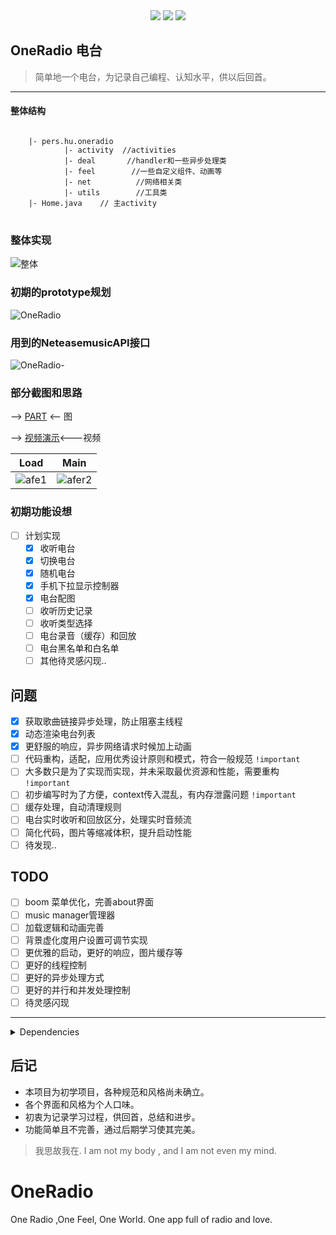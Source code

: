 <div align="center">
    <img src="https://img.shields.io/github/license/GentlemanHu/OneRadio">
    <img src="https://img.shields.io/github/stars/GentlemanHu/OneRadio">
    <img src="https://img.shields.io/github/forks/GentlemanHu/OneRadio">
</div>


## OneRadio 电台
> 简单地一个电台，为记录自己编程、认知水平，供以后回首。
---
#### 整体结构

<pre>
<code class="java">
    |- pers.hu.oneradio
            |- activity  //activities
            |- deal       //handler和一些异步处理类
            |- feel        //一些自定义组件、动画等
            |- net          //网络相关类
            |- utils        //工具类
    |- Home.java    // 主activity
</code>
</pre>
### 整体实现

![整体](https://cdn.jsdelivr.net/gh/gentlemanhu/public-store/images/20200820143812.png)

### 初期的prototype规划

![OneRadio](https://cdn.jsdelivr.net/gh/gentlemanhu/public-store/images/20200820143902.png)

### 用到的NeteasemusicAPI接口

![OneRadio-](https://cdn.jsdelivr.net/gh/gentlemanhu/public-store/images/20200820143924.png)

### 部分截图和思路

—> [PART](https://github.com/GentlemanHu/OneRadio/blob/stable/PART.md) <— 图

—> [视频演示](https://streamja.com/5raGz)<---视频

|                             Load                             |                             Main                             |
| :----------------------------------------------------------: | :----------------------------------------------------------: |
| ![afe1](https://cdn.jsdelivr.net/gh/gentlemanhu/public-store/images/20200822174744.gif) | ![afer2](https://cdn.jsdelivr.net/gh/gentlemanhu/public-store/images/20200822174821.gif) |



### 初期功能设想

- [ ] 计划实现
  - [x] 收听电台
  - [x] 切换电台
  - [x] 随机电台
  - [x] 手机下拉显示控制器
  - [x] 电台配图
  - [ ] 收听历史记录
  - [ ] 收听类型选择
  - [ ] 电台录音（缓存）和回放
  - [ ] 电台黑名单和白名单
  - [ ] 其他待灵感闪现..

## 问题
- [x] 获取歌曲链接异步处理，防止阻塞主线程
- [x] 动态渲染电台列表
- [x] 更舒服的响应，异步网络请求时候加上动画
- [ ] 代码重构，适配，应用优秀设计原则和模式，符合一般规范 `!important`
- [ ] 大多数只是为了实现而实现，并未采取最优资源和性能，需要重构 `!important`
- [ ] 初步编写时为了方便，context传入混乱，有内存泄露问题 `!important`
- [ ] 缓存处理，自动清理规则
- [ ] 电台实时收听和回放区分，处理实时音频流
- [ ] 简化代码，图片等缩减体积，提升启动性能
- [ ] 待发现..

## TODO

- [ ] boom 菜单优化，完善about界面
- [ ] music manager管理器
- [ ] 加载逻辑和动画完善
- [ ] 背景虚化度用户设置可调节实现
- [ ] 更优雅的启动，更好的响应，图片缓存等
- [ ] 更好的线程控制
- [ ] 更好的异步处理方式
- [ ] 更好的并行和并发处理控制
- [ ] 待灵感闪现

---
<details>
<summary>Dependencies</summary>
<pre>
<code class="bash">
implementation 'com.squareup.okhttp3:okhttp:4.7.2'
implementation fileTree(dir: 'libs', include: ['*.jar'])
implementation 'com.lzx:StarrySkyKt:2.4.2'
implementation 'com.github.florent37:materialviewpager:1.2.3'
implementation 'com.flaviofaria:kenburnsview:1.0.7'
implementation 'com.jpardogo.materialtabstrip:library:1.1.0'
implementation 'com.github.bumptech.glide:glide:4.0.0'
//RichPath
implementation 'com.github.tarek360.RichPath:animator:0.1.1'
//menu pop bom!
implementation 'com.nightonke:boommenu:2.1.1'
//slide image CardSlider   https://github.com/Ramotion/cardslider-android
implementation 'com.ramotion.cardslider:card-slider:0.3.1'
// image loader
implementation 'com.nostra13.universalimageloader:universal-image-loader:1.9.5'
// blur bg
implementation 'jp.wasabeef:blurry:3.0.0'
implementation 'com.gauravk.audiovisualizer:audiovisualizer:0.9.2'
// loading animation
implementation 'com.github.ybq:Android-SpinKit:1.4.0'
</code>
</pre>
</details>

## 后记

- 本项目为初学项目，各种规范和风格尚未确立。
- 各个界面和风格为个人口味。
- 初衷为记录学习过程，供回首，总结和进步。
- 功能简单且不完善，通过后期学习使其完美。



> 我思故我在. I am not my body , and I am not even my mind.

# OneRadio

One Radio ,One Feel, One World.   One app full of radio and love.


